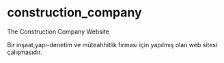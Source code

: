 construction_company
====================

The Construction Company Website

Bir inşaat,yapı-denetim ve müteahhitlik firması için yapılmış olan web sitesi çalışmasıdır.
